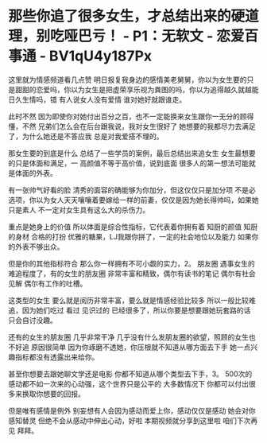 # 那些你追了很多女生，才总结出来的硬道理，别吃哑巴亏！ - P1：无软文 - 恋爱百事通 - BV1qU4y187Px

这里就为情感频道看几点赞 明日报复我身边的感情美老舅舅，你以为女生要的只是甜甜的恋爱吗，你以为女生是把虚荣享乐视为粪图的吗，你以为追得越久就越能日久生情吗，错 有人说女人没有爱情 谁对她好就跟谁走。

此时不然 因为即使你对她付出百分之百，也不一定能换来女生跟你一无分的顾得懂，不然 兄弟们怎么会在后台跟我说，我对女生很好了 她想要的我都尽力去满足了，为什么她还是不答应我 总是对我爱搭不理的。

那女生要的到底是什么 总结了一些学员的案例，最后总结出来追女生 女生最想要的只是体面和满足，一 高颜值不等于高价值，说到底面 很多人的第一想法可能就是体面的外表。

有一张帅气好看的脸 清秀的面容的确能够为你加分，但这仅仅只是加分项 不是必选项，你以为女人天天嚷嚷着要嫁给一样的前妻，仅仅是因为她长得帅吗，如果她只是素人 不一定对女生具有这么大的杀伤力。

重点是她身上的价值 所以体面是综合性指标，它代表着你拥有着 知厨的颜值 知厨的身材 合格的打扮 优雅的糖果，LJ我跟你拼了，一定的社会地位以及能力 如果你的外表不够出众。

但是你的其他指标符合 那么你一样拥有不可小觑的实力，2。 朋友圈 遇事女生的难追程度了，有的女生的朋友圈 非常丰富和精致，偶尔有读书的笔记 偶尔有社会见解 偶尔有工作的吐槽。

这类型的女生 要么就是阅历非常丰富，要么就是情感经验比较多 所以一般比较难追，因为她们吃过 看过 见识过的 已经很多了，所以你要是想要跟她玩套路的话 只会自讨没趣。

还有的女生的朋友圈 几乎非常干净 几乎没有什么发朋友圈的欲望，照顾的女生也不好追 原因很简单 因为你琢磨不透她，你压根就不知道从哪方面去下手 她一点兴趣指标都没有透露出来给你。

甚至你想要去跟她聊文学还是电影 你都不知道从哪个类型去下手，3。 500次的感动都不如一次来的心动强，这个世界只是公平的 大多数情况下 你都可以付出很多来换取你想要的回报。

但是唯有感情是例外 别妄想有人会因为感动而爱上你，感动仅仅是感动 她会对你感知替灵 但绝不会从感动中伸出心动，好啦 本期视频就分享到这里啦 咱们下次再见 拜拜。

